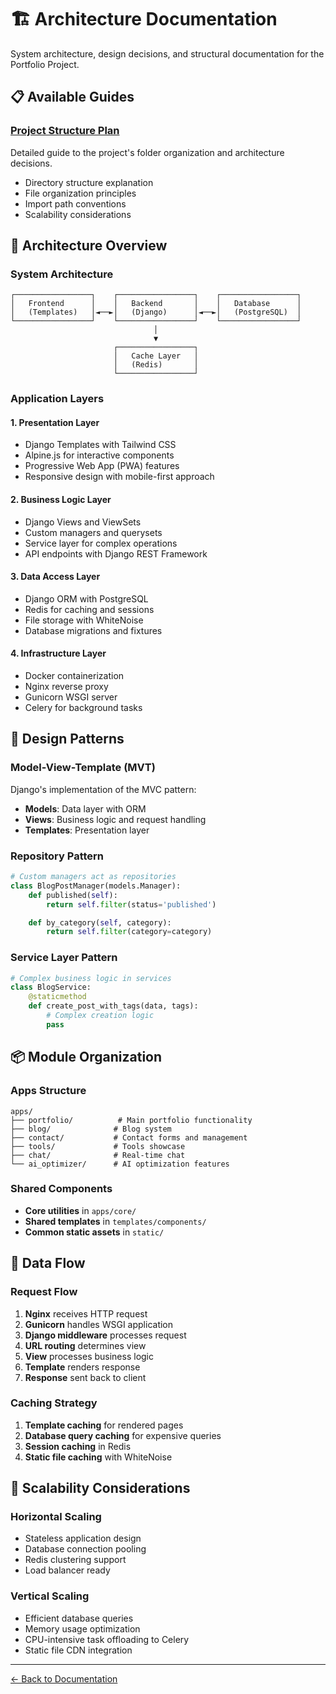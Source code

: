 # 🏗️ Architecture Documentation

System architecture, design decisions, and structural documentation for the Portfolio Project.

## 📋 Available Guides

### [Project Structure Plan](./PROJECT_STRUCTURE_PLAN.md)
Detailed guide to the project's folder organization and architecture decisions.
- Directory structure explanation
- File organization principles
- Import path conventions
- Scalability considerations

## 🎯 Architecture Overview

### System Architecture
```
┌─────────────────┐    ┌─────────────────┐    ┌─────────────────┐
│   Frontend      │    │   Backend       │    │   Database      │
│   (Templates)   │◄──►│   (Django)      │◄──►│   (PostgreSQL)  │
└─────────────────┘    └─────────────────┘    └─────────────────┘
                                │
                                ▼
                       ┌─────────────────┐
                       │   Cache Layer   │
                       │   (Redis)       │
                       └─────────────────┘
```

### Application Layers

#### 1. **Presentation Layer**
- Django Templates with Tailwind CSS
- Alpine.js for interactive components
- Progressive Web App (PWA) features
- Responsive design with mobile-first approach

#### 2. **Business Logic Layer**
- Django Views and ViewSets
- Custom managers and querysets
- Service layer for complex operations
- API endpoints with Django REST Framework

#### 3. **Data Access Layer**
- Django ORM with PostgreSQL
- Redis for caching and sessions
- File storage with WhiteNoise
- Database migrations and fixtures

#### 4. **Infrastructure Layer**
- Docker containerization
- Nginx reverse proxy
- Gunicorn WSGI server
- Celery for background tasks

## 🔧 Design Patterns

### Model-View-Template (MVT)
Django's implementation of the MVC pattern:
- **Models**: Data layer with ORM
- **Views**: Business logic and request handling
- **Templates**: Presentation layer

### Repository Pattern
```python
# Custom managers act as repositories
class BlogPostManager(models.Manager):
    def published(self):
        return self.filter(status='published')

    def by_category(self, category):
        return self.filter(category=category)
```

### Service Layer Pattern
```python
# Complex business logic in services
class BlogService:
    @staticmethod
    def create_post_with_tags(data, tags):
        # Complex creation logic
        pass
```

## 📦 Module Organization

### Apps Structure
```
apps/
├── portfolio/          # Main portfolio functionality
├── blog/              # Blog system
├── contact/           # Contact forms and management
├── tools/             # Tools showcase
├── chat/              # Real-time chat
└── ai_optimizer/      # AI optimization features
```

### Shared Components
- **Core utilities** in `apps/core/`
- **Shared templates** in `templates/components/`
- **Common static assets** in `static/`

## 🔄 Data Flow

### Request Flow
1. **Nginx** receives HTTP request
2. **Gunicorn** handles WSGI application
3. **Django middleware** processes request
4. **URL routing** determines view
5. **View** processes business logic
6. **Template** renders response
7. **Response** sent back to client

### Caching Strategy
1. **Template caching** for rendered pages
2. **Database query caching** for expensive queries
3. **Session caching** in Redis
4. **Static file caching** with WhiteNoise

## 🚀 Scalability Considerations

### Horizontal Scaling
- Stateless application design
- Database connection pooling
- Redis clustering support
- Load balancer ready

### Vertical Scaling
- Efficient database queries
- Memory usage optimization
- CPU-intensive task offloading to Celery
- Static file CDN integration

---
[← Back to Documentation](../README.md)